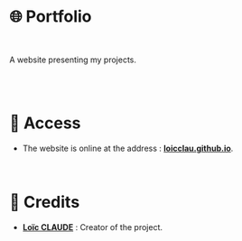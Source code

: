 # 🌐 Portfolio
<br/>

A website presenting my projects.

<br/>

<br/>

# 📍 Access

* The website is online at the address : **[loicclau.github.io](https://loicclau.github.io/)**.

<br/>

# 🙏 Credits

* [**Loïc CLAUDE**](https://github.com/Loicclau) : Creator of the project.
